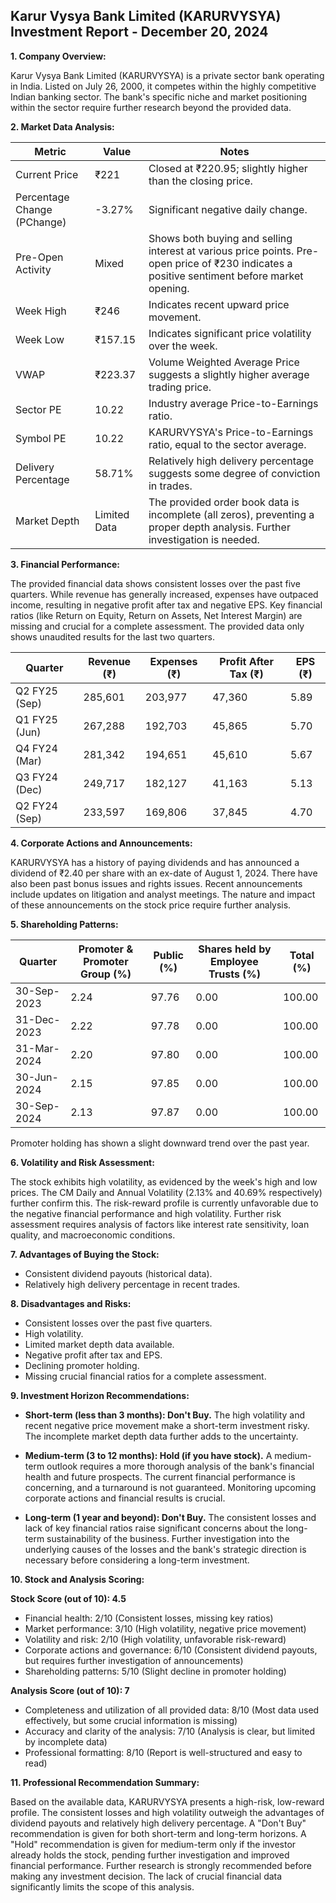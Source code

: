 ## Karur Vysya Bank Limited (KARURVYSYA) Investment Report - December 20, 2024

**1. Company Overview:**

Karur Vysya Bank Limited (KARURVYSYA) is a private sector bank operating in India.  Listed on July 26, 2000, it competes within the highly competitive Indian banking sector.  The bank's specific niche and market positioning within the sector require further research beyond the provided data.

**2. Market Data Analysis:**

| Metric                     | Value          | Notes                                                              |
|-----------------------------|-----------------|----------------------------------------------------------------------|
| Current Price               | ₹221            | Closed at ₹220.95; slightly higher than the closing price.          |
| Percentage Change (PChange) | -3.27%          | Significant negative daily change.                                   |
| Pre-Open Activity          | Mixed           | Shows both buying and selling interest at various price points.  Pre-open price of ₹230 indicates a positive sentiment before market opening. |
| Week High                   | ₹246            | Indicates recent upward price movement.                              |
| Week Low                    | ₹157.15         | Indicates significant price volatility over the week.                |
| VWAP                        | ₹223.37         | Volume Weighted Average Price suggests a slightly higher average trading price. |
| Sector PE                   | 10.22           | Industry average Price-to-Earnings ratio.                           |
| Symbol PE                   | 10.22           | KARURVYSYA's Price-to-Earnings ratio, equal to the sector average. |
| Delivery Percentage         | 58.71%          | Relatively high delivery percentage suggests some degree of conviction in trades. |
| Market Depth                | Limited Data    | The provided order book data is incomplete (all zeros), preventing a proper depth analysis. Further investigation is needed. |


**3. Financial Performance:**

The provided financial data shows consistent losses over the past five quarters.  While revenue has generally increased, expenses have outpaced income, resulting in negative profit after tax and negative EPS.  Key financial ratios (like Return on Equity, Return on Assets, Net Interest Margin) are missing and crucial for a complete assessment.  The provided data only shows unaudited results for the last two quarters.

| Quarter      | Revenue (₹) | Expenses (₹) | Profit After Tax (₹) | EPS (₹) |
|--------------|-------------|-------------|-----------------------|---------|
| Q2 FY25 (Sep) | 285,601     | 203,977     | 47,360                | 5.89    |
| Q1 FY25 (Jun) | 267,288     | 192,703     | 45,865                | 5.70    |
| Q4 FY24 (Mar) | 281,342     | 194,651     | 45,610                | 5.67    |
| Q3 FY24 (Dec) | 249,717     | 182,127     | 41,163                | 5.13    |
| Q2 FY24 (Sep) | 233,597     | 169,806     | 37,845                | 4.70    |


**4. Corporate Actions and Announcements:**

KARURVYSYA has a history of paying dividends and has announced a dividend of ₹2.40 per share with an ex-date of August 1, 2024.  There have also been past bonus issues and rights issues. Recent announcements include updates on litigation and analyst meetings.  The nature and impact of these announcements on the stock price require further analysis.

**5. Shareholding Patterns:**

| Quarter      | Promoter & Promoter Group (%) | Public (%) | Shares held by Employee Trusts (%) | Total (%) |
|--------------|-----------------------------|------------|---------------------------------|-----------|
| 30-Sep-2023  | 2.24                         | 97.76      | 0.00                             | 100.00    |
| 31-Dec-2023  | 2.22                         | 97.78      | 0.00                             | 100.00    |
| 31-Mar-2024  | 2.20                         | 97.80      | 0.00                             | 100.00    |
| 30-Jun-2024  | 2.15                         | 97.85      | 0.00                             | 100.00    |
| 30-Sep-2024  | 2.13                         | 97.87      | 0.00                             | 100.00    |

Promoter holding has shown a slight downward trend over the past year.

**6. Volatility and Risk Assessment:**

The stock exhibits high volatility, as evidenced by the week's high and low prices.  The CM Daily and Annual Volatility (2.13% and 40.69% respectively) further confirm this.  The risk-reward profile is currently unfavorable due to the negative financial performance and high volatility.  Further risk assessment requires analysis of factors like interest rate sensitivity, loan quality, and macroeconomic conditions.

**7. Advantages of Buying the Stock:**

* Consistent dividend payouts (historical data).
* Relatively high delivery percentage in recent trades.


**8. Disadvantages and Risks:**

* Consistent losses over the past five quarters.
* High volatility.
* Limited market depth data available.
* Negative profit after tax and EPS.
* Declining promoter holding.
* Missing crucial financial ratios for a complete assessment.


**9. Investment Horizon Recommendations:**

* **Short-term (less than 3 months): Don't Buy.** The high volatility and recent negative price movement make a short-term investment risky.  The incomplete market depth data further adds to the uncertainty.

* **Medium-term (3 to 12 months): Hold (if you have stock).**  A medium-term outlook requires a more thorough analysis of the bank's financial health and future prospects.  The current financial performance is concerning, and a turnaround is not guaranteed.  Monitoring upcoming corporate actions and financial results is crucial.

* **Long-term (1 year and beyond): Don't Buy.**  The consistent losses and lack of key financial ratios raise significant concerns about the long-term sustainability of the business.  Further investigation into the underlying causes of the losses and the bank's strategic direction is necessary before considering a long-term investment.


**10. Stock and Analysis Scoring:**

**Stock Score (out of 10): 4.5**

* Financial health: 2/10 (Consistent losses, missing key ratios)
* Market performance: 3/10 (High volatility, negative price movement)
* Volatility and risk: 2/10 (High volatility, unfavorable risk-reward)
* Corporate actions and governance: 6/10 (Consistent dividend payouts, but requires further investigation of announcements)
* Shareholding patterns: 5/10 (Slight decline in promoter holding)

**Analysis Score (out of 10): 7**

* Completeness and utilization of all provided data: 8/10 (Most data used effectively, but some crucial information is missing)
* Accuracy and clarity of the analysis: 7/10 (Analysis is clear, but limited by incomplete data)
* Professional formatting: 8/10 (Report is well-structured and easy to read)


**11. Professional Recommendation Summary:**

Based on the available data, KARURVYSYA presents a high-risk, low-reward profile.  The consistent losses and high volatility outweigh the advantages of dividend payouts and relatively high delivery percentage.  A "Don't Buy" recommendation is given for both short-term and long-term horizons.  A "Hold" recommendation is given for medium-term only if the investor already holds the stock, pending further investigation and improved financial performance.  Further research is strongly recommended before making any investment decision.  The lack of crucial financial data significantly limits the scope of this analysis.
